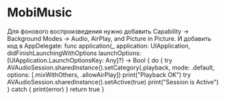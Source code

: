 # MobiMusic

Для фонового воспроизведения нужно добавить Capability -> Background Modes -> Audio, AirPlay, and Picture in Picture.
И добавить код в AppDelegate:
func application(_ application: UIApplication, didFinishLaunchingWithOptions launchOptions: [UIApplication.LaunchOptionsKey: Any]?) -> Bool {
    do {
        try AVAudioSession.sharedInstance().setCategory(.playback, mode: .default, options: [.mixWithOthers, .allowAirPlay])
        print("Playback OK")
        try AVAudioSession.sharedInstance().setActive(true)
        print("Session is Active")
    } catch {
        print(error)
    }
    return true
  }
